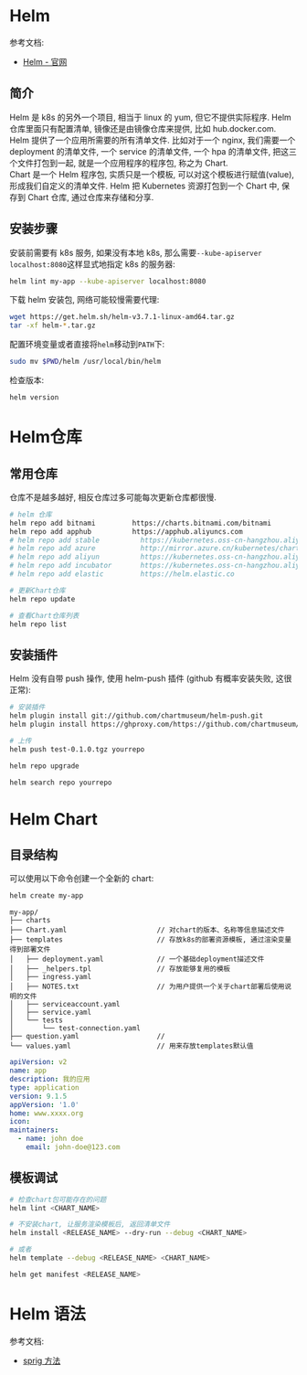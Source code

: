 
<a name="xyGWN"></a>
# Helm
参考文档: 

- [Helm - 官网](https://docs.helm.sh/zh/docs/)

<a name="VMf5z"></a>
## 简介

Helm 是 k8s 的另外一个项目, 相当于 linux 的 yum, 但它不提供实际程序. Helm 仓库里面只有配置清单, 镜像还是由镜像仓库来提供, 比如 hub.docker.com.<br />Helm 提供了一个应用所需要的所有清单文件. 比如对于一个 nginx, 我们需要一个 deployment 的清单文件, 一个 service 的清单文件, 一个 hpa 的清单文件, 把这三个文件打包到一起, 就是一个应用程序的程序包, 称之为 Chart.<br />Chart 是一个 Helm 程序包, 实质只是一个模板, 可以对这个模板进行赋值(value), 形成我们自定义的清单文件. Helm 把 Kubernetes 资源打包到一个 Chart 中, 保存到 Chart 仓库, 通过仓库来存储和分享.
<a name="c5t41"></a>
## 安装步骤

安装前需要有 k8s 服务, 如果没有本地 k8s, 那么需要`--kube-apiserver localhost:8080`这样显式地指定 k8s 的服务器:

```bash
helm lint my-app --kube-apiserver localhost:8080
```

下载 helm 安装包, 网络可能较慢需要代理:

```bash
wget https://get.helm.sh/helm-v3.7.1-linux-amd64.tar.gz
tar -xf helm-*.tar.gz
```

配置环境变量或者直接将`helm`移动到`PATH`下:

```bash
sudo mv $PWD/helm /usr/local/bin/helm
```

检查版本:

```bash
helm version
```
<a name="n3qKN"></a>
# Helm仓库
<a name="WYUDk"></a>
## 常用仓库

仓库不是越多越好, 相反仓库过多可能每次更新仓库都很慢.

```bash
# helm 仓库
helm repo add bitnami         https://charts.bitnami.com/bitnami
helm repo add apphub          https://apphub.aliyuncs.com
# helm repo add stable          https://kubernetes.oss-cn-hangzhou.aliyuncs.com/charts
# helm repo add azure           http://mirror.azure.cn/kubernetes/charts
# helm repo add aliyun          https://kubernetes.oss-cn-hangzhou.aliyuncs.com/charts
# helm repo add incubator       https://kubernetes.oss-cn-hangzhou.aliyuncs.com/charts-incubator
# helm repo add elastic         https://helm.elastic.co

# 更新Chart仓库
helm repo update

# 查看Chart仓库列表
helm repo list
```

<a name="JuyYW"></a>
## 安装插件

Helm 没有自带 push 操作, 使用 helm-push 插件 (github 有概率安装失败, 这很正常):

```bash
# 安装插件
helm plugin install git://github.com/chartmuseum/helm-push.git
helm plugin install https://ghproxy.com/https://github.com/chartmuseum/helm-push.git

# 上传
helm push test-0.1.0.tgz yourrepo

helm repo upgrade

helm search repo yourrepo
```
<a name="wXw7X"></a>
# Helm Chart
<a name="YaHdd"></a>
## 目录结构

可以使用以下命令创建一个全新的 chart:

```bash
helm create my-app
```

```
my-app/
├── charts
├── Chart.yaml                      // 对chart的版本、名称等信息描述文件
├── templates                       // 存放k8s的部署资源模板, 通过渲染变量得到部署文件
│   ├── deployment.yaml             // 一个基础deployment描述文件
│   ├── _helpers.tpl                // 存放能够复用的模板
│   ├── ingress.yaml
│   ├── NOTES.txt                   // 为用户提供一个关于chart部署后使用说明的文件
│   ├── serviceaccount.yaml
│   ├── service.yaml
│   └── tests
│       └── test-connection.yaml
├── question.yaml                   //
└── values.yaml                     // 用来存放templates默认值
```
```yaml
apiVersion: v2
name: app
description: 我的应用
type: application
version: 9.1.5
appVersion: '1.0'
home: www.xxxx.org
icon:
maintainers:
  - name: john doe
    email: john-doe@123.com
```
<a name="TnB2y"></a>
## 模板调试

```bash
# 检查chart包可能存在的问题
helm lint <CHART_NAME>

# 不安装chart, 让服务渲染模板后, 返回清单文件
helm install <RELEASE_NAME> --dry-run --debug <CHART_NAME>

# 或者
helm template --debug <RELEASE_NAME> <CHART_NAME>

helm get manifest <RELEASE_NAME>
```

<a name="AHScs"></a>
# Helm 语法

参考文档:

- [sprig 方法](https://masterminds.github.io/sprig/)


